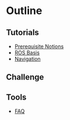 # Outline

<!-- The Construct 2020-21 version --> 

## Tutorials

* [Prerequisite Notions](TheConstruct/0-prequisiteCourses.md)
* [ROS Basis](TheConstruct/1-basis.md)
* [Navigation](TheConstruct/2-navigation.md)

<!-- 
* [Set Up](TheConstruct/1-basis.md)
* [ROS Basis](TheConstruct/1-basis.md)
-->

## Challenge

<!--
* [Challenge Kick-off](challenge/intro.md)
* [Evaluation](challenge/evaluation.md)
-->

## Tools

* [FAQ](faq.md)